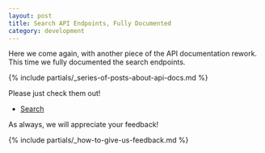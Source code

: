 ```yaml
---
layout: post
title: Search API Endpoints, Fully Documented
category: development
---
```


Here we come again, with another piece of the API documentation rework.
This time we fully documented the search endpoints.

{% include partials/_series-of-posts-about-api-docs.md %}

Please just check them out!

* [Search](https://api.opensuse.org/apidocs/#/Search)

As always, we will appreciate your feedback!

{% include partials/_how-to-give-us-feedback.md %}
